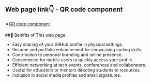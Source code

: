 ## Web page link👇 - QR code component 

 ⏩[QR code component](https://qr-code-profiles.vercel.app/)

##📌 Benifits of This web page

- Easy sharing of your GitHub profile in physical settings.
- Resume and portfolio enhancement for showcasing coding skills.
- Contribution to personal branding and online presence.
- Convenience for mobile users to quickly access your profile.
- Efficient networking at tech events, conferences and collaborators.
- Useful for educators or mentors directing students to resources.
- Inclusion in social media profiles and email signatures.
